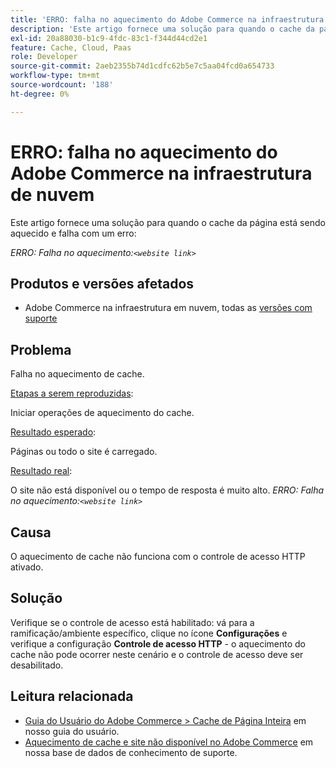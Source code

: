 ```yaml
---
title: 'ERRO: falha no aquecimento do Adobe Commerce na infraestrutura de nuvem'
description: 'Este artigo fornece uma solução para quando o cache da página está sendo aquecido e falha com um erro:'
exl-id: 20a88030-b1c9-4fdc-83c1-f344d44cd2e1
feature: Cache, Cloud, Paas
role: Developer
source-git-commit: 2aeb2355b74d1cdfc62b5e7c5aa04fcd0a654733
workflow-type: tm+mt
source-wordcount: '188'
ht-degree: 0%

---
```


# ERRO: falha no aquecimento do Adobe Commerce na infraestrutura de nuvem

Este artigo fornece uma solução para quando o cache da página está sendo aquecido e falha com um erro:

*ERRO: Falha no aquecimento:`<website link>`*

## Produtos e versões afetados

* Adobe Commerce na infraestrutura em nuvem, todas as [versões com suporte](https://magento.com/sites/default/files/magento-software-lifecycle-policy.pdf)

## Problema

Falha no aquecimento de cache.

<u>Etapas a serem reproduzidas</u>:

Iniciar operações de aquecimento do cache.

<u>Resultado esperado</u>:

Páginas ou todo o site é carregado.

<u>Resultado real</u>:

O site não está disponível ou o tempo de resposta é muito alto. *ERRO: Falha no aquecimento:`<website link>`*

## Causa

O aquecimento de cache não funciona com o controle de acesso HTTP ativado.

## Solução

Verifique se o controle de acesso está habilitado: vá para a ramificação/ambiente específico, clique no ícone **Configurações** e verifique a configuração **Controle de acesso HTTP** - o aquecimento do cache não pode ocorrer neste cenário e o controle de acesso deve ser desabilitado.

## Leitura relacionada

* [Guia do Usuário do Adobe Commerce > Cache de Página Inteira](https://experienceleague.adobe.com/pt-br/docs/commerce-admin/systems/tools/cache-management#full-page-caching) em nosso guia do usuário.
* [Aquecimento de cache e site não disponível no Adobe Commerce](/help/troubleshooting/miscellaneous/cache-warming-up-and-site-unavailable-on-magento.md) em nossa base de dados de conhecimento de suporte.
